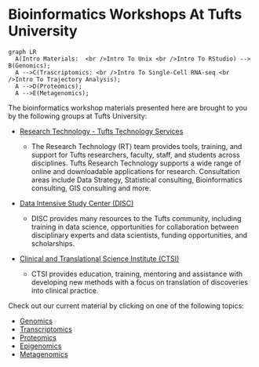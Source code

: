 # Bioinformatics Workshops At Tufts University


``` mermaid
graph LR
  A(Intro Materials:  <br />Intro To Unix <br />Intro To RStudio) --> B(Genomics);
  A -->C(Trascriptomics: <br />Intro To Single-Cell RNA-seq <br />Intro To Trajectory Analysis);
  A -->D(Proteomics);
  A -->E(Metagenomics);
```

The bioinformatics workshop materials presented here are brought to you by the following groups at Tufts University:

- [Research Technology - Tufts Technology Services](https://it.tufts.edu/researchtechnology.tufts.edu)
    
    - The Research Technology (RT) team provides tools, training, and support for Tufts researchers, faculty, staff, and students across disciplines. Tufts Research Technology supports a wide range of online and downloadable applications for research. Consultation areas include Data Strategy, Statistical consulting, Bioinformatics consulting, GIS consulting and more.
      
- [Data Intensive Study Center (DISC)](https://disc.tufts.edu/)

    - DISC provides many resources to the Tufts community, including training in data science, opportunities for collaboration between disciplinary experts and data scientists, funding opportunities, and scholarships.
      
- [Clinical and Translational Science Institute (CTSI)](https://www.tuftsctsi.org/)

    - CTSI provides education, training, mentoring and assistance with developing new methods with a focus on translation of discoveries into clinical practice.
      
Check out our current material by clicking on one of the following topics:

- [Genomics](./genomics/genomics.md)
- [Transcriptomics](./transcriptomics/transcriptomics.md)
- [Proteomics](./proteomics/proteomics.md)
- [Epigenomics](./epigenomics/epigenomics.md)
- [Metagenomics](./metagenomics/metagenomics.md)
